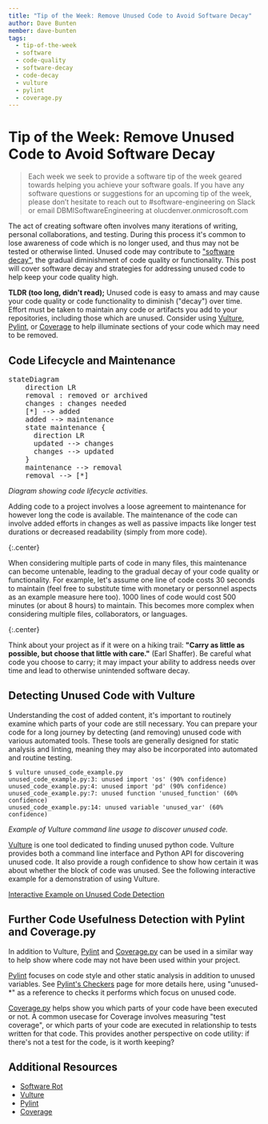 ```yaml
---
title: "Tip of the Week: Remove Unused Code to Avoid Software Decay"
author: Dave Bunten
member: dave-bunten
tags:
  - tip-of-the-week
  - software
  - code-quality
  - software-decay
  - code-decay
  - vulture
  - pylint
  - coverage.py
---
```


# Tip of the Week: Remove Unused Code to Avoid Software Decay

> Each week we seek to provide a software tip of the week geared towards helping you achieve your software goals. If you have any software questions or suggestions for an upcoming tip of the week, please don’t hesitate to reach out to #software-engineering on Slack or email DBMISoftwareEngineering at olucdenver.onmicrosoft.com

The act of creating software often involves many iterations of writing, personal collaborations, and testing. During this process it's common to lose awareness of code which is no longer used, and thus may not be tested or otherwise linted. Unused code may contribute to ["software decay"](https://en.wikipedia.org/wiki/Software_rot), the gradual diminishment of code quality or functionality. This post will cover software decay and strategies for addressing unused code to help keep your code quality high.

__TLDR (too long, didn't read);__
Unused code is easy to amass and may cause your code quality or code functionality to diminish ("decay") over time. Effort must be taken to maintain any code or artifacts you add to your repositories, including those which are unused. Consider using [Vulture](https://github.com/jendrikseipp/vulture), [Pylint](https://pylint.pycqa.org/), or [Coverage](https://coverage.readthedocs.io/) to help illuminate sections of your code which may need to be removed.

## Code Lifecycle and Maintenance

<pre class="mermaid">
stateDiagram
    direction LR
    removal : removed or archived
    changes : changes needed
    [*] --> added
    added --> maintenance
    state maintenance {
      direction LR
      updated --> changes
      changes --> updated
    }
    maintenance --> removal
    removal --> [*]
</pre>
<script type="module">
  import mermaid from 'https://unpkg.com/mermaid@9/dist/mermaid.esm.min.mjs';
  mermaid.initialize({ startOnLoad: true });
</script>
_Diagram showing code lifecycle activities._

Adding code to a project involves a loose agreement to maintenance for however long the code is available. The maintenance of the code can involve added efforts in changes as well as passive impacts like longer test durations or decreased readability (simply from more code).

<div id="vis"></div>
{:.center}

<script src="https://cdn.jsdelivr.net/npm/vega@5.22.1"></script>
<script src="https://cdn.jsdelivr.net/npm/vega-lite@5.6.0"></script>
<script src="https://cdn.jsdelivr.net/npm/vega-embed@6.21.0"></script>
<script>
var spec = {
    "$schema": "https://vega.github.io/schema/vega-lite/v5.5.0.json",
    "description": "A simple line chart to demonstrate lines of code and associated theoretical time cost.",
    "title":"Time Cost per Line of Code",
    "width": 500,
    "height": 200,
    "config": {
      "title":{"fontSize":14},
      "axisY":{"titleFontSize":14, "labelFontSize":12},
      "axisX":{"titleFontSize":14, "labelFontSize":12}
    },
    "data": {
      "values": [
        {"x": 1, "y": 28},
        {"x": 1000, "y": 500}
      ]
    },
    "mark": {"type": "line", "point": {"filled": false,
      "fill": "white", "size":50
    }},
    "encoding": {
      "x": {"title": "Lines of Code", "field": "x", "type": "quantitative", "scale": {"domain": [1, 1000]}
      },
      "y": {"title": "Time (minutes)", "field": "y", "type": "quantitative", "scale": {"domain": [1, 500]}}
    }
  }
const embed_opt = {"mode": "vega-lite"};
const el = document.getElementById('vis');
const view = vegaEmbed("#vis", spec, embed_opt);
</script>

When considering multiple parts of code in many files, this maintenance can become untenable, leading to the gradual decay of your code quality or functionality. For example, let's assume one line of code costs 30 seconds to maintain (feel free to substitute time with monetary or personnel aspects as an example measure here too). 1000 lines of code would cost 500 minutes (or about 8 hours) to maintain. This becomes more complex when considering multiple files, collaborators, or languages.

<i class="fas fa-hiking" style="font-size:4em;"></i>
{:.center}

Think about your project as if it were on a hiking trail: __"Carry as little as possible, but choose that little with care."__ (Earl Shaffer). Be careful what code you choose to carry; it may impact your ability to address needs over time and lead to otherwise unintended software decay.

## Detecting Unused Code with Vulture

Understanding the cost of added content, it's important to routinely examine which parts of your code are still necessary. You can prepare your code for a long journey by detecting (and removing) unused code with various automated tools. These tools are generally designed for static analysis and linting, meaning they may also be incorporated into automated and routine testing.

```shell
$ vulture unused_code_example.py
unused_code_example.py:3: unused import 'os' (90% confidence)
unused_code_example.py:4: unused import 'pd' (90% confidence)
unused_code_example.py:7: unused function 'unused_function' (60% confidence)
unused_code_example.py:14: unused variable 'unused_var' (60% confidence)
```

_Example of Vulture command line usage to discover unused code._

[Vulture](https://github.com/jendrikseipp/vulture) is one tool dedicated to finding unused python code. Vulture provides both a command line interface and Python API for discovering unused code. It also provide a rough confidence to show how certain it was about whether the block of code was unused. See the following interactive example for a demonstration of using Vulture.

[Interactive Example on Unused Code Detection](https://cu-dbmi.github.io/notebooks/lab?path=unused_code_detection.ipynb)

## Further Code Usefulness Detection with Pylint and Coverage.py

In addition to Vulture, [Pylint](https://pylint.pycqa.org/en/latest/index.html) and [Coverage.py](https://coverage.readthedocs.io/) can be used in a similar way to help show where code may not have been used within your project.

[Pylint](https://pylint.pycqa.org/en/latest/index.html) focuses on code style and other static analysis in addition to unused variables. See [Pylint's Checkers](https://pylint.pycqa.org/en/latest/user_guide/checkers/features.html) page for more details here, using "unused-*" as a reference to checks it performs which focus on unused code.

[Coverage.py](https://coverage.readthedocs.io/) helps show you which parts of your code have been executed or not. A common usecase for Coverage involves measuring "test coverage", or which parts of your code are executed in relationship to tests written for that code. This provides another perspective on code utility: if there's not a test for the code, is it worth keeping?

## Additional Resources

- [Software Rot](https://en.wikipedia.org/wiki/Software_rot)
- [Vulture](https://github.com/jendrikseipp/vulture)
- [Pylint](https://pylint.pycqa.org/en/latest/index.html)
- [Coverage](https://coverage.readthedocs.io/)
